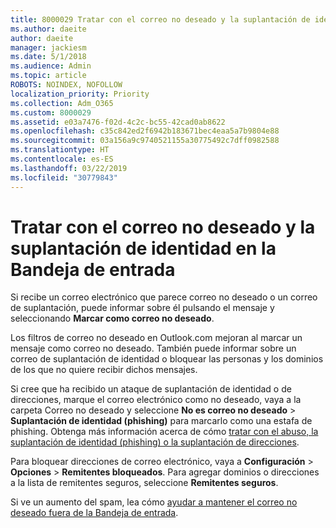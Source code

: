 ```yaml
---
title: 8000029 Tratar con el correo no deseado y la suplantación de identidad en Outlook.com
ms.author: daeite
author: daeite
manager: jackiesm
ms.date: 5/1/2018
ms.audience: Admin
ms.topic: article
ROBOTS: NOINDEX, NOFOLLOW
localization_priority: Priority
ms.collection: Adm_O365
ms.custom: 8000029
ms.assetid: e03a7476-f02d-4c2c-bc55-42cad0ab8622
ms.openlocfilehash: c35c842ed2f6942b183671bec4eaa5a7b9804e88
ms.sourcegitcommit: 03a156a9c9740521155a30775492c7dff0982588
ms.translationtype: HT
ms.contentlocale: es-ES
ms.lasthandoff: 03/22/2019
ms.locfileid: "30779843"
---
```

# <a name="deal-with-spam-or-phishing-scams-in-your-inbox"></a>Tratar con el correo no deseado y la suplantación de identidad en la Bandeja de entrada

Si recibe un correo electrónico que parece correo no deseado o un correo de suplantación, puede informar sobre él pulsando el mensaje y seleccionando **Marcar como correo no deseado**. 
  
Los filtros de correo no deseado en Outlook.com mejoran al marcar un mensaje como correo no deseado. También puede informar sobre un correo de suplantación de identidad o bloquear las personas y los dominios de los que no quiere recibir dichos mensajes.
  
Si cree que ha recibido un ataque de suplantación de identidad o de direcciones, marque el correo electrónico como no deseado, vaya a la carpeta Correo no deseado y seleccione **No es correo no deseado** \> **Suplantación de identidad (phishing)** para marcarlo como una estafa de phishing. Obtenga más información acerca de cómo [tratar con el abuso, la suplantación de identidad (phishing) o la suplantación de direcciones](https://go.microsoft.com/fwlink/p/?linkid=873139).
  
Para bloquear direcciones de correo electrónico, vaya a **Configuración** \> **Opciones** \> **Remitentes bloqueados**. Para agregar dominios o direcciones a la lista de remitentes seguros, seleccione **Remitentes seguros**. 
  
Si ve un aumento del spam, lea cómo [ayudar a mantener el correo no deseado fuera de la Bandeja de entrada](https://go.microsoft.com/fwlink/p/?linkid=873140).
  

